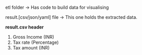 
etl folder -> Has code to build data for visualising

result.[csv/json/yaml] file -> This one holds the extracted data.

**result.csv header**
1. Gross Income (INR)
2. Tax rate (Percentage)
3. Tax amount (INR)
